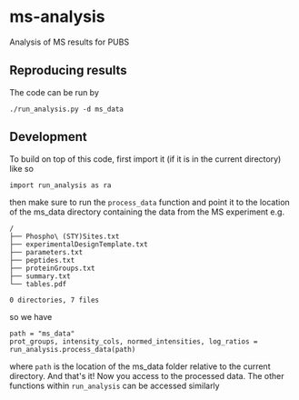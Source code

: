 # ms-analysis
Analysis of MS results for PUBS

## Reproducing results

The code can be run by 

```
./run_analysis.py -d ms_data
```

## Development

To build on top of this code, first import it (if it is in the current
directory) like so

```
import run_analysis as ra
```

then make sure to run the `process_data` function and point it to the
location of the ms_data directory containing the data from the MS
experiment e.g.

```
/
├── Phospho\ (STY)Sites.txt
├── experimentalDesignTemplate.txt
├── parameters.txt
├── peptides.txt
├── proteinGroups.txt
├── summary.txt
└── tables.pdf

0 directories, 7 files
```

so we have 

```
path = "ms_data"
prot_groups, intensity_cols, normed_intensities, log_ratios = run_analysis.process_data(path)
```
where `path` is the location of the ms_data folder relative to the current
directory. And that's it! Now you access to the processed data. The other
functions within `run_analysis` can be accessed similarly
